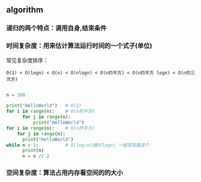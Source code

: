 ## algorithm

### 递归的两个特点：调用自身,结束条件

### 时间复杂度：用来估计算法运行时间的一个式子(单位)

常见复杂度排序：

    O(1) < O(logn) < O(n) < O(nlogn) < O(n的平方) < O(n的平方 logn) < O(n的三次方)
    
```python

n = 100

print("HelloWorld")   # O(1)
for i in range(n):    # O(n的平方)
      for j in range(n):
          print("HelloWorld")
for i in range(n):    # O(n的平方)
    for j in range(n):
      print("HelloWorld")
while n > 1:          # O(log₂n)或O(logn) 一般写后面这个
      print(n)
      n = n // 2

```    

### 空间复杂度：算法占用内存看空间的的大小

